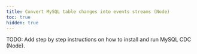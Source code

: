 ```yaml
---
title: Convert MySQL table changes into events streams (Node)
toc: true
hidden: true
---
```


TODO:  Add step by step instructions on how to install and run MySQL CDC (Node).